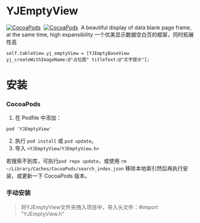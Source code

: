 # YJEmptyView
[![CocoaPods](https://img.shields.io/cocoapods/v/YJEmptyView.svg?style=flat)](https://cocoapods.org/pods/YJEmptyView)&nbsp;
[![CocoaPods](https://img.shields.io/cocoapods/p/YJEmptyView.svg)](https://github.com/indulgeIn/YJEmptyView)&nbsp;
A beautiful display of data blank page frame, at the same time, high expansibility
一个优美显示数据空白页的框架，同时拓展性高
```
self.tableView.yj_emptyView = [YJEmptyBaseView yj_createWithImageName:@"占位图" titleText:@"文字提示"];
```
# 安装
### CocoaPods
1. 在 Podfile 中添加：
```
pod 'YJEmptyView'
```
2. 执行 `pod install` 或 `pod update`。
3. 导入 `<YJEmptyView/YJEmptyView.h>`

若搜索不到库，可执行`pod repo update`，或使用 `rm ~/Library/Caches/CocoaPods/search_index.json` 移除本地索引然后再执行安装，或更新一下 CocoaPods 版本。
### 手动安装
> 将YJEmptyView文件夹拽入项目中，导入头文件：#import "YJEmptyView.h"
